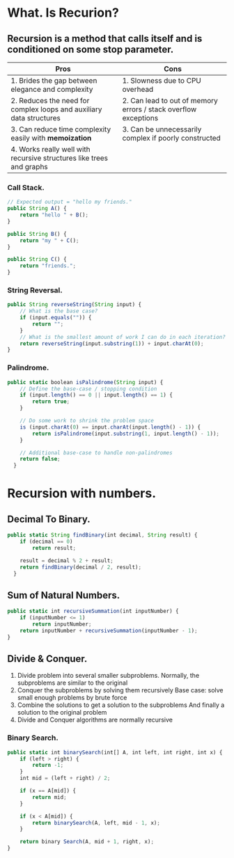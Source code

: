 # What. Is Recurion?
## Recursion is a **method** that **calls itself** and is conditioned on some **stop parameter**.

| Pros | Cons |
| -------- | -------- |
| 1. Brides the gap between elegance and complexity | 1. Slowness due to CPU overhead|
|2. Reduces the need for complex loops and auxiliary data structures|2. Can lead to out of memory errors / stack overflow exceptions|
|3. Can reduce time complexity easily with **memoization**|3. Can be unnecessarily complex if poorly constructed|
|4. Works really well with recursive structures like trees and graphs||

### Call Stack.

```javascript
// Expected output = "hello my friends."
public String A() {
    return "hello " + B();
}

public String B() {
    return "my " + C();
}

public String C() {
    return "friends.";
}
```

### String Reversal.

```javascript
public String reverseString(String input) {
    // What is the base case?
    if (input.equals("")) {
        return "";
    }
    // What is the smallest amount of work I can do in each iteration?
    return reverseString(input.substring(1)) + input.charAt(0);
}
```

### Palindrome.

```javascript
public static boolean isPalindrome(String input) {
    // Define the base-case / stopping condition
    if (input.length() == 0 || input.length() == 1) {
        return true;
    }

    // Do some work to shrink the problem space
    is (input.charAt(0) == input.charAt(input.length() - 1)) {
        return isPalindrome(input.substring(1, input.length() - 1));
    }

    // Additional base-case to handle non-palindromes
    return false;
  }
```

# Recursion with numbers.

## Decimal To Binary.

```javascript
public static String findBinary(int decimal, String result) {
    if (decimal == 0)
        return result;

    result = decimal % 2 + result;
    return findBinary(decimal / 2, result);
  }
```

## Sum of Natural Numbers.

```javascript
public static int recursiveSummation(int inputNumber) {
    if (inputNumber <= 1)
        return inputNumber;
    return inputNumber + recursiveSummation(inputNumber - 1);
}
```

## Divide & Conquer.

1. Divide problem into several smaller subproblems.                                Normally, the subproblems are similar to the original
2. Conquer the subproblems by solving them recursively                             Base case: solve small enough problems by brute force
3. Combine the solutions to get a solution to the subproblems                      And finally a solution to the original problem
4. Divide and Conquer algorithms are normally recursive

### Binary Search.

```javascript
public static int binarySearch(int[] A, int left, int right, int x) {
    if (left > right) {
        return -1;
    }
    int mid = (left + right) / 2;

    if (x == A[mid]) {
        return mid;
    }

    if (x < A[mid]) {
        return binarySearch(A, left, mid - 1, x);
    }

    return binary Search(A, mid + 1, right, x);
}
```
